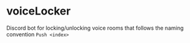 # voiceLocker
Discord bot for locking/unlocking voice rooms that follows the naming convention `Push <index>`